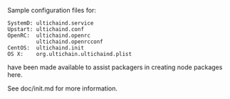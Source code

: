 Sample configuration files for:
```
SystemD: ultichaind.service
Upstart: ultichaind.conf
OpenRC:  ultichaind.openrc
         ultichaind.openrcconf
CentOS:  ultichaind.init
OS X:    org.ultichain.ultichaind.plist
```
have been made available to assist packagers in creating node packages here.

See doc/init.md for more information.

